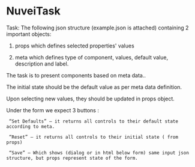 # NuveiTask

Task:
The following json structure (example.json is attached) containing 2 important objects:

1. props which defines selected properties' values

2. meta which defines type of component, values, default value, description and label.

 

The task is to present components based on meta data..

The initial state should be the default value as per meta data definition.

Upon selecting new values, they should be updated in props object.

 

Under the form we expect 3 buttons :

     “Set Defaults” – it returns all controls to their default state according to meta.

     “Reset” – it returns all controls to their initial state ( from props)

     “Save” – Which shows (dialog or in html below form) same input json structure, but props represent state of the form.

